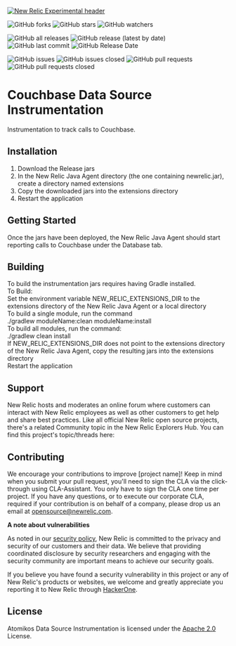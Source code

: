 [![New Relic Experimental header](https://github.com/newrelic/opensource-website/raw/main/src/images/categories/Experimental.png)](https://opensource.newrelic.com/oss-category/#new-relic-experimental)

![GitHub forks](https://img.shields.io/github/forks/newrelic-experimental/newrelic-java-couchbase?style=social)
![GitHub stars](https://img.shields.io/github/stars/newrelic-experimental/newrelic-java-couchbase?style=social)
![GitHub watchers](https://img.shields.io/github/watchers/newrelic-experimental/newrelic-java-couchbase?style=social)

![GitHub all releases](https://img.shields.io/github/downloads/newrelic-experimental/newrelic-java-couchbase/total)
![GitHub release (latest by date)](https://img.shields.io/github/v/release/newrelic-experimental/newrelic-java-couchbase)
![GitHub last commit](https://img.shields.io/github/last-commit/newrelic-experimental/newrelic-java-couchbase)
![GitHub Release Date](https://img.shields.io/github/release-date/newrelic-experimental/newrelic-java-couchbase)


![GitHub issues](https://img.shields.io/github/issues/newrelic-experimental/newrelic-java-couchbase)
![GitHub issues closed](https://img.shields.io/github/issues-closed/newrelic-experimental/newrelic-java-couchbase)
![GitHub pull requests](https://img.shields.io/github/issues-pr/newrelic-experimental/newrelic-java-couchbase)
![GitHub pull requests closed](https://img.shields.io/github/issues-pr-closed/newrelic-experimental/newrelic-java-couchbase)
# Couchbase Data Source Instrumentation

Instrumentation to track calls to Couchbase.

## Installation

1. Download the Release jars   
2. In the New Relic Java Agent directory (the one containing newrelic.jar), create a directory named extensions   
3. Copy the downloaded jars into the extensions directory   
4. Restart the application

## Getting Started
Once the jars have been deployed, the New Relic Java Agent should start reporting calls to Couchbase under the Database tab.    


## Building

To build the instrumentation jars requires having Gradle installed.   
To Build:   
Set the environment variable NEW_RELIC_EXTENSIONS_DIR to the extensions directory of the New Relic Java Agent or a local directory   
To build a single module, run the command   
./gradlew moduleName:clean moduleName:install   
To build all modules, run the command:   
./gradlew clean install  
If NEW_RELIC_EXTENSIONS_DIR does not point to the extensions directory of the New Relic Java Agent, copy the resulting jars into the extensions directory   
Restart the application

## Support

New Relic hosts and moderates an online forum where customers can interact with New Relic employees as well as other customers to get help and share best practices. Like all official New Relic open source projects, there's a related Community topic in the New Relic Explorers Hub. You can find this project's topic/threads here:


## Contributing
We encourage your contributions to improve [project name]! Keep in mind when you submit your pull request, you'll need to sign the CLA via the click-through using CLA-Assistant. You only have to sign the CLA one time per project.
If you have any questions, or to execute our corporate CLA, required if your contribution is on behalf of a company,  please drop us an email at opensource@newrelic.com.

**A note about vulnerabilities**

As noted in our [security policy](../../security/policy), New Relic is committed to the privacy and security of our customers and their data. We believe that providing coordinated disclosure by security researchers and engaging with the security community are important means to achieve our security goals.

If you believe you have found a security vulnerability in this project or any of New Relic's products or websites, we welcome and greatly appreciate you reporting it to New Relic through [HackerOne](https://hackerone.com/newrelic).   

## License
Atomikos Data Source Instrumentation is licensed under the [Apache 2.0](http://apache.org/licenses/LICENSE-2.0.txt) License.
